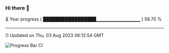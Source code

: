 ### Hi there 👋

⏳ Year progress { █████████████████▁▁▁▁▁▁▁▁▁▁▁▁▁ } 58.70 %

---

⏰ Updated on Thu, 03 Aug 2023 06:12:54 GMT

![Progress Bar CI](https://github.com/liununu/liununu/workflows/Progress%20Bar%20CI/badge.svg)
